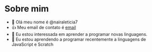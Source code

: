# Sobre mim
- 👋 Olá meu nome é @nairaleticia7
- 👍 Meu email de contato é [email](naira.bernardo@escola.pr.gov.br)
- 👀 Eu estou interessada em aprender a programar novas linguagens.
- 🌱 Eu estou aprendendo a programar recentemente a linguagens de JavaScript e Scratch




